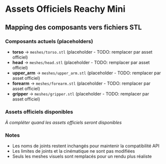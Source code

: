 # Assets Officiels Reachy Mini

## Mapping des composants vers fichiers STL

### Composants actuels (placeholders)
- **torso** → `meshes/torso.stl` (placeholder - TODO: remplacer par asset officiel)
- **head** → `meshes/head.stl` (placeholder - TODO: remplacer par asset officiel)  
- **upper_arm** → `meshes/upper_arm.stl` (placeholder - TODO: remplacer par asset officiel)
- **forearm** → `meshes/forearm.stl` (placeholder - TODO: remplacer par asset officiel)
- **gripper** → `meshes/gripper.stl` (placeholder - TODO: remplacer par asset officiel)

### Assets officiels disponibles
*À compléter quand les assets officiels seront disponibles*

### Notes
- Les noms de joints restent inchangés pour maintenir la compatibilité API
- Les limites de joints et la cinématique ne sont pas modifiées
- Seuls les meshes visuels sont remplacés pour un rendu plus réaliste
